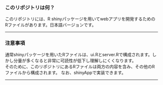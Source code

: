 ### このリポジトリは何？
このリポジトリには、R shinyパッケージを用いてwebアプリを開発するためのRファイルがあります。日本語バージョンです。

---

### 注意事項
通常shinyパッケージを用いたRファイルは、ui.Rとserver.Rで構成されます。しかし分量が多くなると非常に可読性が低下し理解しにくくなります。  
そのために、このリポジトリにあるRファイルは両方の内容を含み、その他のRファイルから構成されます。
なお、shinyAppで実装できます。

---
